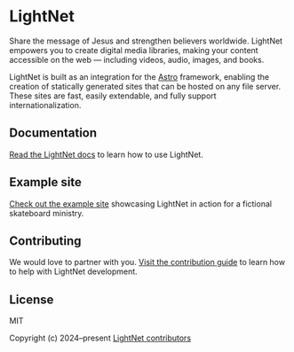 # LightNet

Share the message of Jesus and strengthen believers worldwide. LightNet empowers you to create digital media libraries, making your content accessible on the web — including videos, audio, images, and books.

LightNet is built as an integration for the [Astro](https://astro.build) framework, enabling the creation of statically generated sites that can be hosted on any file server. These sites are fast, easily extendable, and fully support internationalization.

## Documentation

[Read the LightNet docs](https://lightnet-docs.pages.dev) to learn how to use LightNet.

## Example site

[Check out the example site](/examples/sk8-ministries/) showcasing LightNet in action for a fictional skateboard ministry.

## Contributing

We would love to partner with you. [Visit the contribution guide](https://github.com/LightNetDev/lightnet/blob/main/CONTRIBUTING.md) to learn how to help with LightNet development.

## License

MIT

Copyright (c) 2024–present [LightNet contributors](https://github.com/LightNetDev/LightNet/graphs/contributors)
